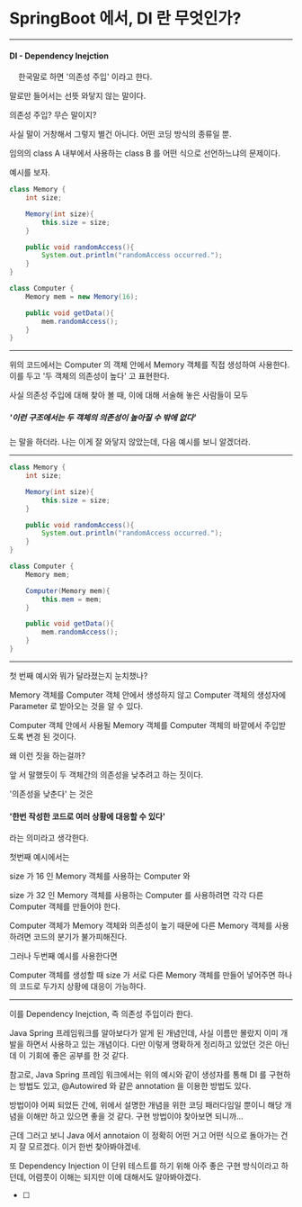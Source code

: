 # SpringBoot 에서, DI 란 무엇인가?

---

#### DI - Dependency Inejction

    한국말로 하면 '의존성  주입' 이라고 한다.

말로만 들어서는 선뜻 와닿지 않는 말이다.

의존성 주입? 무슨 말이지?

사실 말이 거창해서 그렇지 별건 아니다. 어떤 코딩 방식의 종류일 뿐.

임의의 class A 내부에서 사용하는 class B 를 어떤 식으로 선언하느냐의 문제이다.

예시를 보자.

```java
class Memory {
    int size;

    Memory(int size){
        this.size = size;
    }

    public void randomAccess(){
        System.out.println("randomAccess occurred.");
    }
}

class Computer {
    Memory mem = new Memory(16);

    public void getData(){
        mem.randomAccess();
    }
}
```

---

위의 코드에서는 Computer 의 객체 안에서 Memory 객체를 직접 생성하여 사용한다. 이를 두고 '두 객체의 의존성이 높다' 고 표현한다.

사실 의존성 주입에 대해 찾아 볼 때, 이에 대해 서술해 놓은 사람들이 모두

##### '이런 구조에서는 두 객체의 의존성이 높아질 수 밖에 없다'

는 말을 하더라. 나는 이게 잘 와닿지 않았는데, 다음 예시를 보니 알겠더라.

---

```java
class Memory {
    int size;

    Memory(int size){
        this.size = size;
    }

    public void randomAccess(){
        System.out.println("randomAccess occurred.");
    }
}

class Computer {
    Memory mem;

    Computer(Memory mem){
        this.mem = mem;
    }

    public void getData(){
        mem.randomAccess();
    }
}
```

---

첫 번째 예시와 뭐가 달라졌는지 눈치챘나?

Memory 객체를 Computer 객체 안에서 생성하지 않고 Computer 객체의 생성자에 Parameter 로 받아오는 것을 알 수 있다.

Computer 객체 안에서 사용될 Memory 객체를 Computer 객체의 바깥에서 주입받도록 변경 된 것이다.

왜 이런 짓을 하는걸까?

앞 서 말했듯이 두 객체간의 의존성을 낮추려고 하는 짓이다.

 '의존성을 낮춘다' 는 것은

#### '한번 작성한 코드로 여러 상황에 대응할 수 있다'

라는 의미라고 생각한다.

첫번째 예시에서는 

size 가 16 인 Memory 객체를 사용하는 Computer 와

size 가 32 인 Memory 객체를 사용하는 Computer 를 사용하려면 각각 다른 Computer 객체를 만들어야 한다.

Computer 객체가 Memory 객체와 의존성이 높기 때문에 다른 Memory 객체를 사용하려면 코드의 분기가 불가피해진다.

그러나 두번째 예시를 사용한다면

Computer 객체를 생성할 때 size 가 서로 다른 Memory 객체를 만들어 넣어주면 하나의 코드로 두가지 상황에 대응이 가능하다.

---

이를 Dependency Inejction, 즉 의존성 주입이라 한다.

Java Spring 프레임워크를 알아보다가 알게 된 개념인데, 사실 이름만 몰랐지 이미 개발을 하면서 사용하고 있는 개념이다. 다만 이렇게 명확하게 정리하고 있었던 것은 아닌데 이 기회에 좋은 공부를 한 것 같다.

참고로, Java Spring 프레임 워크에서는 위의 예시와 같이 생성자를 통해 DI 를 구현하는 방법도 있고, @Autowired 와 같은 annotation 을 이용한 방법도 있다.

방법이야 어찌 되었든 간에, 위에서 설명한 개념을 위한 코딩 패러다임일 뿐이니 해당 개념을 이해만 하고 있으면 좋을 것 같다. 구현 방법이야 찾아보면 되니까...

근데 그러고 보니 Java 에서 annotaion 이 정확히 어떤 거고 어떤 식으로 돌아가는 건지 잘 모르겠다. 이거 한번 찾아봐야겠네.

또 Dependency Injection 이 단위 테스트를 하기 위해 아주 좋은 구현 방식이라고 하던데, 어렴풋이 이해는 되지만 이에 대해서도 알아봐야겠다.

- [ ] 
